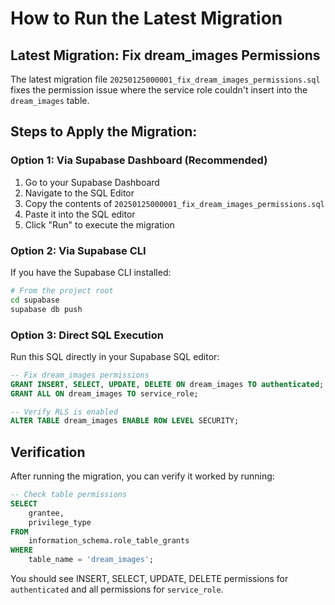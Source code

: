 # How to Run the Latest Migration

## Latest Migration: Fix dream_images Permissions

The latest migration file `20250125000001_fix_dream_images_permissions.sql` fixes the permission issue where the service role couldn't insert into the `dream_images` table.

## Steps to Apply the Migration:

### Option 1: Via Supabase Dashboard (Recommended)

1. Go to your Supabase Dashboard
2. Navigate to the SQL Editor
3. Copy the contents of `20250125000001_fix_dream_images_permissions.sql`
4. Paste it into the SQL editor
5. Click "Run" to execute the migration

### Option 2: Via Supabase CLI

If you have the Supabase CLI installed:

```bash
# From the project root
cd supabase
supabase db push
```

### Option 3: Direct SQL Execution

Run this SQL directly in your Supabase SQL editor:

```sql
-- Fix dream_images permissions
GRANT INSERT, SELECT, UPDATE, DELETE ON dream_images TO authenticated;
GRANT ALL ON dream_images TO service_role;

-- Verify RLS is enabled
ALTER TABLE dream_images ENABLE ROW LEVEL SECURITY;
```

## Verification

After running the migration, you can verify it worked by running:

```sql
-- Check table permissions
SELECT 
    grantee, 
    privilege_type 
FROM 
    information_schema.role_table_grants 
WHERE 
    table_name = 'dream_images';
```

You should see INSERT, SELECT, UPDATE, DELETE permissions for `authenticated` and all permissions for `service_role`.